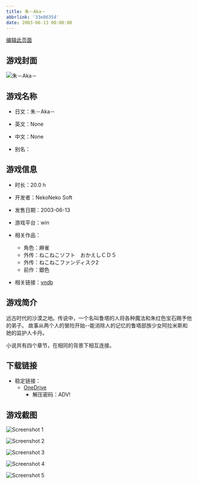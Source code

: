 ```yaml
---
title: 朱－Aka－
abbrlink: '33e86354'
date: 2003-06-13 00:00:00
---
```

[编辑此页面](https://github.com/ACG-3/ADV3-source/blob/main/source/_posts/games/%E6%9C%B1%EF%BC%8DAka%EF%BC%8D.md)

## 游戏封面

![朱－Aka－](https://pan.timero.xyz/d/onedrive/img_lib_001/%E6%9C%B1%EF%BC%8DAka%EF%BC%8D_cover.avif)


## 游戏名称

- 日文：朱－Aka－
- 英文：None
- 中文：None

- 别名：


## 游戏信息

- 时长：20.0 h
- 开发者：NekoNeko Soft
- 发售日期：2003-06-13
- 游戏平台：win
- 相关作品：
   - 角色：麻雀
   - 外传：ねこねこソフト　おかえしＣＤ５
   - 外传：ねこねこファンディスク2
   - 前作：銀色

- 相关链接：[vndb](https://vndb.org/v1136)


## 游戏简介

远古时代的沙漠之地。传说中，一个名叫鲁塔的人将各种魔法和朱红色宝石赐予他的弟子。
故事从两个人的冒险开始--能消除人的记忆的鲁塔部族少女阿拉米斯和她的监护人卡丹。

小说共有四个章节，在相同的背景下相互连接。


## 下载链接

- 稳定链接：
    - [OneDrive](https://pan.timero.xyz/onedrive/adv_lib_001/%E6%9C%B1%EF%BC%8DAka%EF%BC%8D)
        - 解压密码：ADV!



## 游戏截图


![Screenshot 1](https://pan.timero.xyz/d/onedrive/img_lib_001/%E6%9C%B1%EF%BC%8DAka%EF%BC%8D_Screenshot_1.avif)

![Screenshot 2](https://pan.timero.xyz/d/onedrive/img_lib_001/%E6%9C%B1%EF%BC%8DAka%EF%BC%8D_Screenshot_2.avif)

![Screenshot 3](https://pan.timero.xyz/d/onedrive/img_lib_001/%E6%9C%B1%EF%BC%8DAka%EF%BC%8D_Screenshot_3.avif)

![Screenshot 4](https://pan.timero.xyz/d/onedrive/img_lib_001/%E6%9C%B1%EF%BC%8DAka%EF%BC%8D_Screenshot_4.avif)

![Screenshot 5](https://pan.timero.xyz/d/onedrive/img_lib_001/%E6%9C%B1%EF%BC%8DAka%EF%BC%8D_Screenshot_5.avif)

